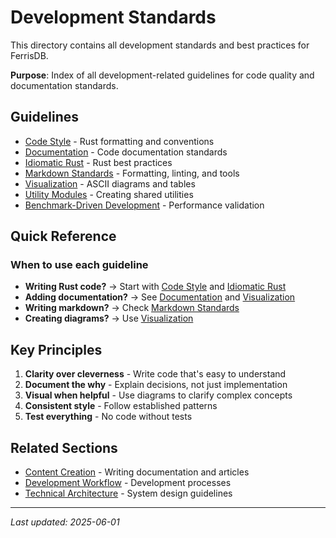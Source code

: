 # Development Standards

This directory contains all development standards and best practices for FerrisDB.

**Purpose**: Index of all development-related guidelines for code quality and documentation standards.

## Guidelines

- [Code Style](code-style.md) - Rust formatting and conventions
- [Documentation](documentation.md) - Code documentation standards
- [Idiomatic Rust](idiomatic-rust.md) - Rust best practices
- [Markdown Standards](markdown-standards.md) - Formatting, linting, and tools
- [Visualization](visualization.md) - ASCII diagrams and tables
- [Utility Modules](utility-modules.md) - Creating shared utilities
- [Benchmark-Driven Development](benchmark-driven-development.md) - Performance validation

## Quick Reference

### When to use each guideline

- **Writing Rust code?** → Start with [Code Style](code-style.md) and [Idiomatic Rust](idiomatic-rust.md)
- **Adding documentation?** → See [Documentation](documentation.md) and [Visualization](visualization.md)
- **Writing markdown?** → Check [Markdown Standards](markdown-standards.md)
- **Creating diagrams?** → Use [Visualization](visualization.md)

## Key Principles

1. **Clarity over cleverness** - Write code that's easy to understand
2. **Document the why** - Explain decisions, not just implementation
3. **Visual when helpful** - Use diagrams to clarify complex concepts
4. **Consistent style** - Follow established patterns
5. **Test everything** - No code without tests

## Related Sections

- [Content Creation](../content/) - Writing documentation and articles
- [Development Workflow](../workflow/) - Development processes
- [Technical Architecture](../technical/) - System design guidelines

---
_Last updated: 2025-06-01_
